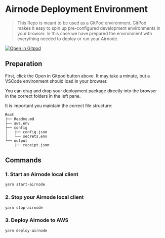 # Airnode Deployment Environment

> This Repo is meant to be used as a GitPod environment. GitPod makes it easy to spin up pre-configured development environments in your browser. In this case we have prepared the environment with everything needed to deploy or run your Airnode.

[![Open in Gitpod](https://gitpod.io/button/open-in-gitpod.svg)](https://gitpod.io/#https://github.com/camronh/Airnode-Deployment-Env)

## Preparation

First, click the Open in Gitpod button above. It may take a minute, but a VSCode environment should load in your browser.

You can drag and drop your deployment package directly into the browser in the correct folders in the left pane.

It is important you maintain the correct file structure:

```
Root
├── Readme.md
├── aws.env
├── config
│   ├── config.json
│   └── secrets.env
└── output
    ├── receipt.json
```

## Commands

### 1. Start an Airnode local client

```sh
yarn start-airnode
```

### 2. Stop your Airnode local client

```sh
yarn stop-airnode
```

### 3. Deploy Airnode to AWS

```sh
yarn deploy-airnode
```
